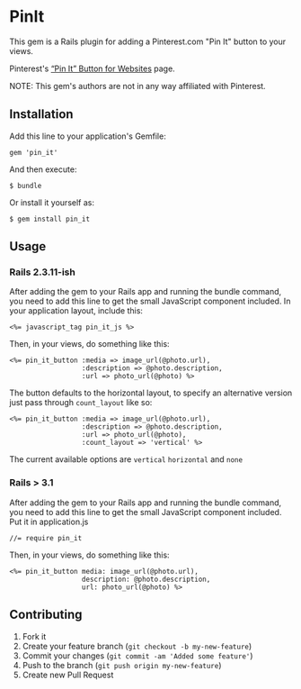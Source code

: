 # PinIt

This gem is a Rails plugin for adding a Pinterest.com "Pin It" button
to your views. 

Pinterest's [“Pin It” Button for Websites](http://pinterest.com/about/goodies/#button_for_websites) page.

NOTE: This gem's authors are not in any way affiliated with Pinterest.

## Installation

Add this line to your application's Gemfile:

    gem 'pin_it'

And then execute:

    $ bundle

Or install it yourself as:

    $ gem install pin_it

## Usage 

### Rails 2.3.11-ish

After adding the gem to your Rails app and running the bundle command,
you need to add this line to get the small JavaScript component included. 
In your application layout, include this:

    <%= javascript_tag pin_it_js %>

Then, in your views, do something like this:

    <%= pin_it_button :media => image_url(@photo.url),
                      :description => @photo.description,
                      :url => photo_url(@photo) %>

The button defaults to the horizontal layout, to specify an alternative version just pass through `count_layout` like so:

    <%= pin_it_button :media => image_url(@photo.url),
                      :description => @photo.description,
                      :url => photo_url(@photo),
                      :count_layout => 'vertical' %>

The current available options are `vertical` `horizontal` and `none`

### Rails > 3.1 

After adding the gem to your Rails app and running the bundle command,
you need to add this line to get the small JavaScript component included. 
Put it in application.js

    //= require pin_it

Then, in your views, do something like this:

    <%= pin_it_button media: image_url(@photo.url),
                      description: @photo.description,
                      url: photo_url(@photo) %>


## Contributing

1. Fork it
2. Create your feature branch (`git checkout -b my-new-feature`)
3. Commit your changes (`git commit -am 'Added some feature'`)
4. Push to the branch (`git push origin my-new-feature`)
5. Create new Pull Request
